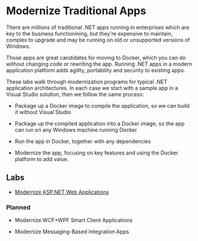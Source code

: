 # Modernize Traditional Apps

There are millions of traditional .NET apps running in enterprises which are key to the business functionining, but they're expensive to maintain, complex to upgrade and may be running on old or unsupported versions of Windows. 

Those apps are great candidates for moving to Docker, which you can do without changing code or rewriting the app. Running .NET apps in a modern application platform adds agility, portability and security to existing apps.

These labs walk through modernization programs for typical .NET application architectures. In each case we start with a sample app in a Visual Studio solution, then we follow the same process:

- Package up a Docker image to compile the application, so we can build it without Visual Studio

- Package up the compiled application into a Docker image, so the app can run on any Windows machine running Docker

- Run the app in Docker, together with any dependencies

- Modernize the app, focusing on key features and using the Docker platform to add value.

## Labs

- [Modernize ASP.NET Web Applications](modernize-aspnet/README.md)

### Planned

- Modernize WCF+WPF Smart Client Applications

- Modernize Messaging-Based Integration Apps

